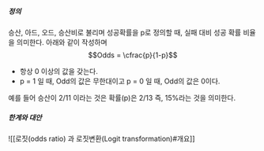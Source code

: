##### 정의
승산, 아드, 오드, 승산비로 불리며 성공확률을 p로 정의할 때, 실패 대비 성공 확률 비율을 의미한다.
아래와 같이 작성하며 
$$Odds = \cfrac{p}{1-p}$$

* 항상 0 이상의 값을 갖는다.
* p = 1 일 때, Odd의 값은 무한대이고 p = 0 일 때, Odd의 값은 0이다.

예를 들어 승산이 2/11 이라는 것은 확률(p)은 2/13 즉, 15%라는 것을 의미한다. 

##### 한계와 대안
![[로짓(odds ratio) 과 로짓변환(Logit transformation)#개요]]